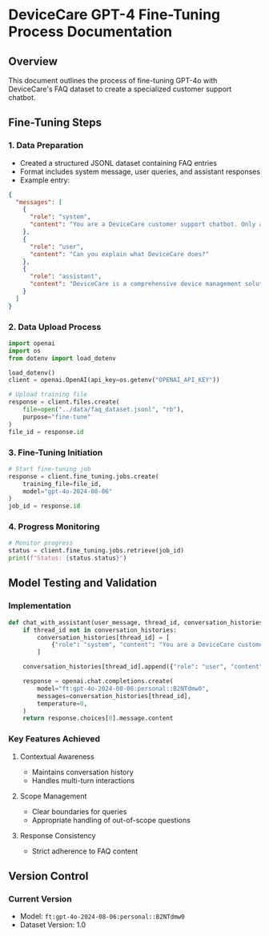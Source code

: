 # DeviceCare GPT-4 Fine-Tuning Process Documentation

## Overview

This document outlines the process of fine-tuning GPT-4o with DeviceCare's FAQ dataset to create a specialized customer support chatbot.

## Fine-Tuning Steps

### 1. Data Preparation

- Created a structured JSONL dataset containing FAQ entries
- Format includes system message, user queries, and assistant responses
- Example entry:

```json
{
  "messages": [
    {
      "role": "system",
      "content": "You are a DeviceCare customer support chatbot. Only answer based on the FAQ. If a question is out of scope, politely decline."
    },
    {
      "role": "user",
      "content": "Can you explain what DeviceCare does?"
    },
    {
      "role": "assistant",
      "content": "DeviceCare is a comprehensive device management solution designed to help users monitor, protect, and optimize their electronic devices, ensuring they run smoothly and efficiently."
    }
  ]
}
```

### 2. Data Upload Process

```python
import openai
import os
from dotenv import load_dotenv

load_dotenv()
client = openai.OpenAI(api_key=os.getenv("OPENAI_API_KEY"))

# Upload training file
response = client.files.create(
    file=open("../data/faq_dataset.jsonl", "rb"),
    purpose="fine-tune"
)
file_id = response.id
```

### 3. Fine-Tuning Initiation

```python
# Start fine-tuning job
response = client.fine_tuning.jobs.create(
    training_file=file_id,
    model="gpt-4o-2024-08-06"
)
job_id = response.id
```

### 4. Progress Monitoring

```python
# Monitor progress
status = client.fine_tuning.jobs.retrieve(job_id)
print(f"Status: {status.status}")
```

## Model Testing and Validation

### Implementation

```python
def chat_with_assistant(user_message, thread_id, conversation_histories):
    if thread_id not in conversation_histories:
        conversation_histories[thread_id] = [
            {"role": "system", "content": "You are a DeviceCare customer support chatbot..."}
        ]

    conversation_histories[thread_id].append({"role": "user", "content": user_message})

    response = openai.chat.completions.create(
        model="ft:gpt-4o-2024-08-06:personal::B2NTdmw0",
        messages=conversation_histories[thread_id],
        temperature=0,
    )
    return response.choices[0].message.content
```

### Key Features Achieved

1. Contextual Awareness

   - Maintains conversation history
   - Handles multi-turn interactions

2. Scope Management

   - Clear boundaries for queries
   - Appropriate handling of out-of-scope questions

3. Response Consistency
   - Strict adherence to FAQ content

## Version Control

### Current Version

- Model: `ft:gpt-4o-2024-08-06:personal::B2NTdmw0`
- Dataset Version: 1.0

